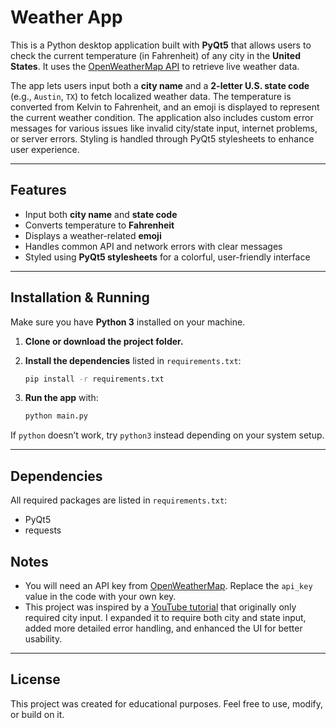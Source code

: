 # Weather App

This is a Python desktop application built with **PyQt5** that allows users to
check the current temperature (in Fahrenheit) of any city in the
**United States**. It uses the [OpenWeatherMap API](https://openweathermap.org/api) to retrieve live weather data.

The app lets users input both a **city name** and a **2-letter U.S. state code**
(e.g., `Austin`, `TX`) to fetch localized weather data. The temperature is 
converted from Kelvin to Fahrenheit, and an emoji is displayed to represent the 
current weather condition. The application also includes custom error messages 
for various issues like invalid city/state input, internet problems, or server 
errors. Styling is handled through PyQt5 stylesheets to enhance user experience.

---

## Features

- Input both **city name** and **state code**
- Converts temperature to **Fahrenheit**
- Displays a weather-related **emoji**
- Handles common API and network errors with clear messages
- Styled using **PyQt5 stylesheets** for a colorful, user-friendly interface

---

## Installation & Running

Make sure you have **Python 3** installed on your machine.

1. **Clone or download the project folder.**

2. **Install the dependencies** listed in `requirements.txt`:

    ```bash
    pip install -r requirements.txt
    ```

3. **Run the app** with:

    ```bash
    python main.py
    ```

If `python` doesn’t work, try `python3` instead depending on your system setup.

---

## Dependencies

All required packages are listed in `requirements.txt`:
- PyQt5
- requests

## Notes

- You will need an API key from 
[OpenWeatherMap](https://openweathermap.org/api). Replace the `api_key` value in
 the code with your own key.
- This project was inspired by a [YouTube tutorial](https://www.youtube.com/watch?v=Q4377DH5Jso) that originally only required city input. I expanded it to require both city and state input, added more detailed error handling, and enhanced the UI for better usability.

---

## License

This project was created for educational purposes. Feel free to use, modify, or build on it.